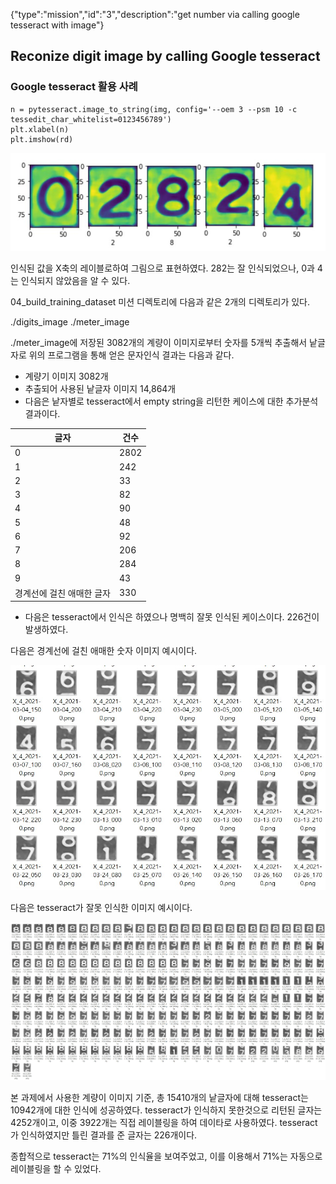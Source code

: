 {"type":"mission","id":"3","description":"get number via calling google tesseract with image"}
## Reconize digit image by calling Google tesseract

### Google tesseract 활용 사례

```
n = pytesseract.image_to_string(img, config='--oem 3 --psm 10 -c tessedit_char_whitelist=0123456789')
plt.xlabel(n)
plt.imshow(rd)
```

![인식결과](image4.jpg)

인식된 값을 X축의 레이블로하여 그림으로 표현하였다.
282는 잘 인식되었으나, 0과 4는 인식되지 않았음을 알 수 있다.

04_build_training_dataset 미션 디렉토리에 다음과 같은 2개의 디렉토리가 있다.

  ./digits_image
  ./meter_image
  
./meter_image에 저장된 3082개의 계량이 이미지로부터 숫자를 5개씩 추출해서 낱글자로 위의 프로그램을 통해 얻은 문자인식 결과는 다음과 같다.

 * 계량기 이미지 3082개
 * 추출되어 사용된 낱글자 이미지 14,864개
 * 다음은 낱자별로 tesseract에서 empty string을 리턴한 케이스에 대한 추가분석 결과이다.
 
  글자 | 건수
  ----|----
  0 | 2802
  1 | 242
  2 | 33
  3 | 82
  4 | 90
  5 | 48
  6 | 92
  7 | 206
  8 | 284
  9 | 43
  경계선에 걸친 애매한 글자 | 330
  
  * 다음은 tesseract에서 인식은 하였으나 명백히 잘못 인식된 케이스이다. 226건이 발생하였다.
  
  
다음은 경계선에 걸친 애매한 숫자 이미지 예시이다.

![경계선에 걸친 글자](image5.jpg)

다음은 tesseract가 잘못 인식한 이미지 예시이다.

![잘못인식한 글자들](image6.jpg)

본 과제에서 사용한 계량이 이미지 기준,
총 15410개의 낱글자에 대해 tesseract는 10942개에 대한 인식에 성공하였다.
tesseract가 인식하지 못한것으로 리턴된 글자는 4252개이고, 이중 3922개는 직접 레이블링을 하여 데이타로 사용하였다.
tesseract가 인식하였지만 틀린 결과를 준 글자는 226개이다.

종합적으로 tesseract는 71%의 인식율을 보여주었고, 이를 이용해서 71%는 자동으로 레이블링을 할 수 있었다.
